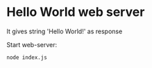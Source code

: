# Hello World web server

It gives string 'Hello World!' as response

Start web-server:
```sh
node index.js
```